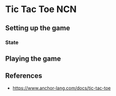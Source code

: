 # Tic Tac Toe NCN

## Setting up the game

### State

## Playing the game

## References
- https://www.anchor-lang.com/docs/tic-tac-toe

